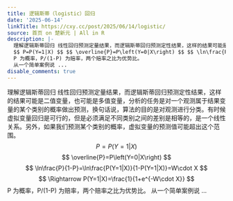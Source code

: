 ```yaml
---
title: 逻辑斯蒂（logistic）回归
date: '2025-06-14'
linkTitle: https://cxy.cc/post/2025/06/14/logistic/
source: 首页 on 楚新元 | All in R
description: |-
  理解逻辑斯蒂回归 线性回归预测定量结果，而逻辑斯蒂回归预测定性结果，这样的结果可能是二值变量，也可能是多值变量，分析的任务是对一个观测属于结果变量的某个类别的概率做出预测，换句话说，算法的目的是对观测进行分类。有时候虚拟变量回归是可行的，但是必须满足不同类别之间的差别是相等的，是一个线性关系。另外，如果我们预测某个类别的概率，虚拟变量的预测值可能超出这个范围。
  $$ P=P(Y=1|X) $$ $$ \overline{P}=P\left(Y=0|X\right) $$ $$ \ln\frac{P}{1-P}=\ln\frac{P(Y=1|X)}{1-P(Y=1|X)}=W\cdot X $$ $$ \Rightarrow P(Y=1|X)=\frac{1}{1+e^{-W\cdot X}} $$
  P 为概率，P/(1-P) 为赔率，两个赔率之比为优势比。
  从一个简单案例说 ...
disable_comments: true
---
```

理解逻辑斯蒂回归 线性回归预测定量结果，而逻辑斯蒂回归预测定性结果，这样的结果可能是二值变量，也可能是多值变量，分析的任务是对一个观测属于结果变量的某个类别的概率做出预测，换句话说，算法的目的是对观测进行分类。有时候虚拟变量回归是可行的，但是必须满足不同类别之间的差别是相等的，是一个线性关系。另外，如果我们预测某个类别的概率，虚拟变量的预测值可能超出这个范围。
$$ P=P(Y=1|X) $$ $$ \overline{P}=P\left(Y=0|X\right) $$ $$ \ln\frac{P}{1-P}=\ln\frac{P(Y=1|X)}{1-P(Y=1|X)}=W\cdot X $$ $$ \Rightarrow P(Y=1|X)=\frac{1}{1+e^{-W\cdot X}} $$
P 为概率，P/(1-P) 为赔率，两个赔率之比为优势比。
从一个简单案例说 ...